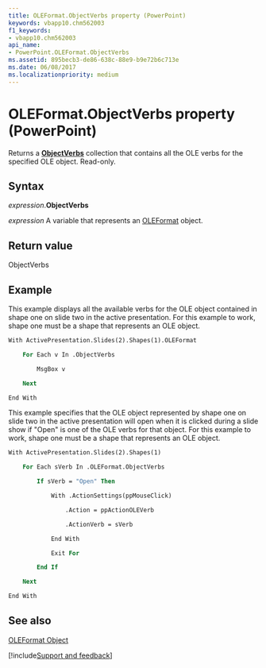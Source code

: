 ```yaml
---
title: OLEFormat.ObjectVerbs property (PowerPoint)
keywords: vbapp10.chm562003
f1_keywords:
- vbapp10.chm562003
api_name:
- PowerPoint.OLEFormat.ObjectVerbs
ms.assetid: 895becb3-de86-638c-88e9-b9e72b6c713e
ms.date: 06/08/2017
ms.localizationpriority: medium
---
```



# OLEFormat.ObjectVerbs property (PowerPoint)

Returns a **[ObjectVerbs](PowerPoint.ObjectVerbs.md)** collection that contains all the OLE verbs for the specified OLE object. Read-only.


## Syntax

_expression_.**ObjectVerbs** 

_expression_ A variable that represents an [OLEFormat](PowerPoint.OLEFormat.md) object.


## Return value

ObjectVerbs


## Example

This example displays all the available verbs for the OLE object contained in shape one on slide two in the active presentation. For this example to work, shape one must be a shape that represents an OLE object.


```vb
With ActivePresentation.Slides(2).Shapes(1).OLEFormat

    For Each v In .ObjectVerbs

        MsgBox v

    Next

End With
```

This example specifies that the OLE object represented by shape one on slide two in the active presentation will open when it is clicked during a slide show if "Open" is one of the OLE verbs for that object. For this example to work, shape one must be a shape that represents an OLE object.




```vb
With ActivePresentation.Slides(2).Shapes(1)

    For Each sVerb In .OLEFormat.ObjectVerbs

        If sVerb = "Open" Then

            With .ActionSettings(ppMouseClick)

                .Action = ppActionOLEVerb

                .ActionVerb = sVerb

            End With

            Exit For

        End If

    Next

End With
```


## See also


[OLEFormat Object](PowerPoint.OLEFormat.md)

[!include[Support and feedback](~/includes/feedback-boilerplate.md)]